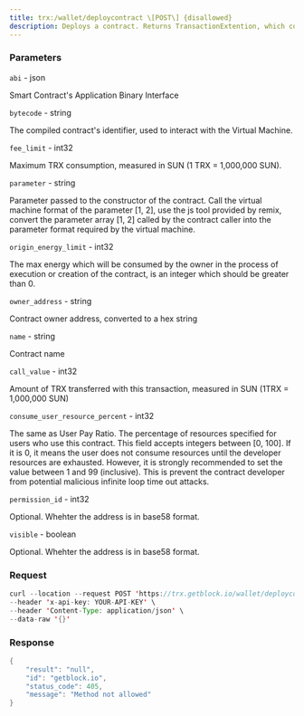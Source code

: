 ```yaml
---
title: trx:/wallet/deploycontract \[POST\] {disallowed}
description: Deploys a contract. Returns TransactionExtention, which contains anunsigned transaction.
---
```


### Parameters


`abi` - json

Smart Contract's Application Binary Interface

`bytecode` - string

The compiled contract's identifier, used to interact with the Virtual
Machine.

`fee_limit` - int32

Maximum TRX consumption, measured in SUN (1 TRX = 1,000,000 SUN).

`parameter` - string

Parameter passed to the constructor of the contract. Call the virtual
machine format of the parameter \[1, 2\], use the js tool provided by
remix, convert the parameter array \[1, 2\] called by the contract
caller into the parameter format required by the virtual machine.

`origin_energy_limit` - int32

The max energy which will be consumed by the owner in the process of
execution or creation of the contract, is an integer which should be
greater than 0.

`owner_address` - string

Contract owner address, converted to a hex string

`name` - string

Contract name

`call_value` - int32

Amount of TRX transferred with this transaction, measured in SUN (1TRX =
1,000,000 SUN)

`consume_user_resource_percent` - int32

The same as User Pay Ratio. The percentage of resources specified for
users who use this contract. This field accepts integers between \[0,
100\]. If it is 0, it means the user does not consume resources until
the developer resources are exhausted. However, it is strongly
recommended to set the value between 1 and 99 (inclusive). This is
prevent the contract developer from potential malicious infinite loop
time out attacks.

`permission_id` - int32

Optional. Whehter the address is in base58 format.

`visible` - boolean

Optional. Whehter the address is in base58 format.

### Request

``` java
curl --location --request POST 'https://trx.getblock.io/wallet/deploycontract' \
--header 'x-api-key: YOUR-API-KEY' \
--header 'Content-Type: application/json' \
--data-raw '{}'
```

###  Response

``` java
{
    "result": "null",
    "id": "getblock.io",
    "status_code": 405,
    "message": "Method not allowed"
}
```

